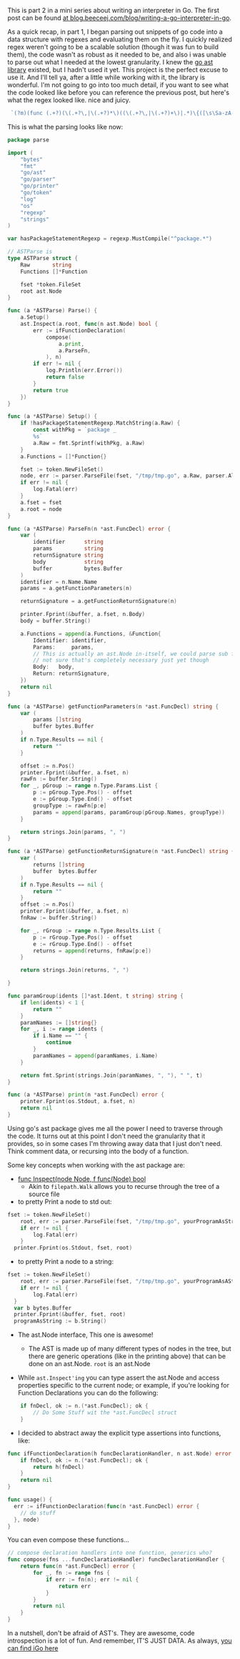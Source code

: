 <!--id: 7-->
<!--title: Writing a Go Interpreter in Go, pt2 -->
<!--author: Brian Jones-->
<!--visible: true-->

This is part 2 in a mini series about writing an interpreter in Go. The first post can be found [at blog.beeceej.com/blog/writing-a-go-interpreter-in-go](https://blog.beeceej.com/blog/writing-a-go-interpreter-in-go).

As a quick recap, in part 1, I began parsing out snippets of go code into a data structure with regexes and evaluating them on the fly. I quickly realized regex weren't going to be a scalable solution (though it was fun to build them), the code wasn't as robust as it needed to be, and also i was unable to parse out what I needed at the lowest granularity. I knew the [go ast library](https://godoc.org/go/ast) existed, but I hadn't used it yet. This project is the perfect excuse to use it. And I'll tell ya, after a little while working with it, the library is wonderful. I'm not going to go into too much detail, if you want to see what the code looked like before you can reference the previous post, but here's what the regex looked like. nice and juicy.

```go
 `(?m)(func (.+?)(\(.+?\,|\(.+?)*\)((\(.+?\,|\(.+?)+\)|.*)\{([\s\Sa-zA-Z1-9]*?(^}|(\}$\}\s\S))))`
```


This is what the parsing looks like now:

```go
package parse

import (
	"bytes"
	"fmt"
	"go/ast"
	"go/parser"
	"go/printer"
	"go/token"
	"log"
	"os"
	"regexp"
	"strings"
)

var hasPackageStatementRegexp = regexp.MustCompile("^package.*")

// ASTParse is
type ASTParse struct {
	Raw       string
	Functions []*Function

	fset *token.FileSet
	root ast.Node
}

func (a *ASTParse) Parse() {
	a.Setup()
	ast.Inspect(a.root, func(n ast.Node) bool {
		err := ifFunctionDeclaration(
			compose(
				a.print,
				a.ParseFn,
			), n)
		if err != nil {
			log.Println(err.Error())
			return false
		}
		return true
	})
}

func (a *ASTParse) Setup() {
	if !hasPackageStatementRegexp.MatchString(a.Raw) {
		const withPkg = `package _
		%s`
		a.Raw = fmt.Sprintf(withPkg, a.Raw)
	}
	a.Functions = []*Function{}

	fset := token.NewFileSet()
	node, err := parser.ParseFile(fset, "/tmp/tmp.go", a.Raw, parser.AllErrors)
	if err != nil {
		log.Fatal(err)
	}
	a.fset = fset
	a.root = node
}

func (a *ASTParse) ParseFn(n *ast.FuncDecl) error {
	var (
		identifier      string
		params          string
		returnSignature string
		body            string
		buffer          bytes.Buffer
	)
	identifier = n.Name.Name
	params = a.getFunctionParameters(n)

	returnSignature = a.getFunctionReturnSignature(n)

	printer.Fprint(&buffer, a.fset, n.Body)
	body = buffer.String()

	a.Functions = append(a.Functions, &Function{
		Identifier: identifier,
		Params:     params,
		// This is actually an ast.Node in-itself, we could parse sub functions recursively,
		// not sure that's completely necessary just yet though
		Body:   body,
		Return: returnSignature,
	})
	return nil
}

func (a *ASTParse) getFunctionParameters(n *ast.FuncDecl) string {
	var (
		params []string
		buffer bytes.Buffer
	)
	if n.Type.Results == nil {
		return ""
	}

	offset := n.Pos()
	printer.Fprint(&buffer, a.fset, n)
	rawFn := buffer.String()
	for _, pGroup := range n.Type.Params.List {
		p := pGroup.Type.Pos() - offset
		e := pGroup.Type.End() - offset
		groupType := rawFn[p:e]
		params = append(params, paramGroup(pGroup.Names, groupType))
	}

	return strings.Join(params, ", ")
}

func (a *ASTParse) getFunctionReturnSignature(n *ast.FuncDecl) string {
	var (
		returns []string
		buffer  bytes.Buffer
	)
	if n.Type.Results == nil {
		return ""
	}
	offset := n.Pos()
	printer.Fprint(&buffer, a.fset, n)
	fnRaw := buffer.String()

	for _, rGroup := range n.Type.Results.List {
		p := rGroup.Type.Pos() - offset
		e := rGroup.Type.End() - offset
		returns = append(returns, fnRaw[p:e])
	}

	return strings.Join(returns, ", ")

}

func paramGroup(idents []*ast.Ident, t string) string {
	if len(idents) < 1 {
		return ""
	}
	paramNames := []string{}
	for _, i := range idents {
		if i.Name == "" {
			continue
		}
		paramNames = append(paramNames, i.Name)
	}

	return fmt.Sprint(strings.Join(paramNames, ", "), " ", t)
}

func (a *ASTParse) print(n *ast.FuncDecl) error {
	printer.Fprint(os.Stdout, a.fset, n)
	return nil
}

```

Using go's ast package gives me all the power I need to traverse through the code. It turns out at this point I don't need the granularity that it provides, so in some cases I'm throwing away data that I just don't need. Think comment data, or recursing into the body of a function.

Some key concepts when working with the ast package are:

* [func Inspect(node Node, f func(Node) bool](https://godoc.org/go/ast#Inspect)
  * Akin to `filepath.Walk` allows you to recurse through the tree of a source file
* to pretty Print a node to std out:
```go
fset := token.NewFileSet()
	root, err := parser.ParseFile(fset, "/tmp/tmp.go", yourProgramAsString, parser.AllErrors)
	if err != nil {
		log.Fatal(err)
	}
  printer.Fprint(os.Stdout, fset, root)
```

* to pretty Print a node to a string:
```go
fset := token.NewFileSet()
	root, err := parser.ParseFile(fset, "/tmp/tmp.go", yourProgramAsAString, parser.AllErrors)
	if err != nil {
		log.Fatal(err)
  }
  var b bytes.Buffer
  printer.Fprint(&buffer, fset, root)
  programAsString := b.String()
```

* The ast.Node interface, This one is awesome!
  * The AST is made up of many different types of nodes in the tree, but there are generic operations (like in the printing above) that can be done on an ast.Node. `root` is an ast.Node

* While `ast.Inspect'ing` you can type assert the ast.Node and access properties specific to the current node; or example, if you're looking for Function Declarations you can do the following:
```go
	if fnDecl, ok := n.(*ast.FuncDecl); ok {
		// Do Some Stuff wit the *ast.FuncDecl struct
	}
```

* I decided to abstract away the explicit type assertions into functions, like:
```go 
func ifFunctionDeclaration(h funcDeclarationHandler, n ast.Node) error {
	if fnDecl, ok := n.(*ast.FuncDecl); ok {
		return h(fnDecl)
	}
	return nil
}

func usage() {
  err := ifFunctionDeclaration(func(n *ast.FuncDecl) error {
    // do stuff
  }, node)
}
```

You can even compose these functions...

```go
// compose declaration handlers into one function, generics who?
func compose(fns ...funcDeclarationHandler) funcDeclarationHandler {
	return func(n *ast.FuncDecl) error {
		for _, fn := range fns {
			if err := fn(n); err != nil {
				return err
			}
		}
		return nil
	}
}

```

In a nutshell, don't be afraid of AST's. They are awesome, code introspection is a lot of fun. And remember, IT'S JUST DATA.
As always, [you can find iGo here](https://github.com/beeceej/iGo)